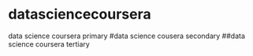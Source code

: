 datasciencecoursera
===================

data science coursera primary
#data science cousera secondary
##data science coursera tertiary

